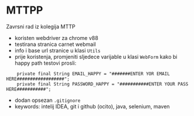 # MTTPP
Zavrsni rad iz kolegija MTTP


* koristen webdriver za chrome v88
* testirana stranica carnet webmail
* info i base url stranice u klasi `Utils`
* prije koristenja, promjeniti sljedece varijable u klasi `WebForm` kako bi happy path testovi prosli:
```
    private final String EMAIL_HAPPY = "#######ENTER YOR EMAIL HERE##################";
    private final String PASSWORD_HAPPY = "###########ENTER YOUR PASS HERE###########";
```
* dodan opsezan `.gitignore`
* keywords: intelij IDEA, git i github (ocito), java, selenium, maven
